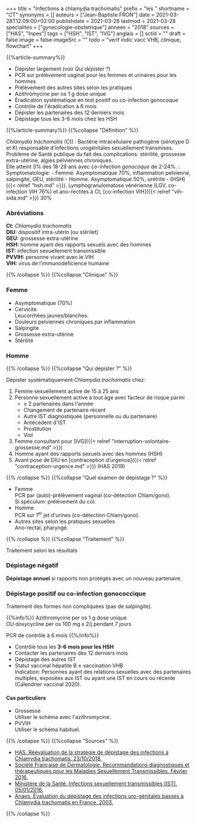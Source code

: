 +++
title = "Infections à chlamydia trachomatis"
prefix = "les "
shortname = "CT"
synonyms = []
auteurs = ["Jean-Baptiste FRON"]
date = 2021-03-28T12:09:00+02:00
publishdate = 2021-03-28
lastmod = 2021-03-28
specialites = ["gynecologie-obstetrique"]
annees = "2018"
sources = ["HAS", "Inpes"]
tags = ["HSH", "IST", "IVG"]
anglais = []
sctid = ""
draft = false
image = false
imageSrc = ""
todo = "verif indic vacc VHB, clinique, flowchart"
+++

{{%article-summary%}}

- Dépister largement (voir *Qui dépister ?*)
- PCR sur prélèvement vaginal pour les femmes et urinaires pour les hommes
- Prélèvement des autres sites selon les pratiques
- Azithromycine per os 1 g dose unique
- Éradication systématique en test positif ou co-infection gonocoque
- Contrôle de l'éradication à 6 mois
- Dépister les partenaires des 12 derniers mois
- Dépistage tous les 3-6 mois chez les HSH

{{%/article-summary%}}
{{%collapse "Définition" %}}

*Chlamydia trachomatis* (Ct)
: Bactérie intracellulaire pathogène (sérotype D et K) responsable d'infections urogénitales sexuellement transmises.  
Problème de Santé publique du fait des complications: stérilité, grossesse extra-utérine, algies pelviennes chroniques.  
Elle atteint 3% des 18-29 ans avec co-infection *gonocoque* de 2-24%.
: Symptomatologie:
    - Femme. Asymptomatique 70%, inflammation pelvienne, salpingite, GEU, stérilité
    - Homme. Asymptomatique 50%, urétrite
    - [HSH]({{< relref "hsh.md" >}}). Lymphogranulomatose vénérienne (LGV, co-infection VIH 76%) et ano-rectites à Ct, [co-infection VIH]({{< relref "vih-sida.md" >}}) 30%

### Abréviations

**Ct:** *Chlamydia trachomatis*  
**DIU:** dispositif intra-utérin (ou stérilet)  
**GEU:**  grossesse extra-utérine  
**HSH:** homme ayant des rapports sexuels avec des hommes  
**IST:** infection sexuellement transmissible  
**PVVIH:** personne vivant avec le VIH  
**VIH:** virus de l’immunodéficience humaine

{{% /collapse %}}
{{%collapse "Clinique" %}}

### Femme

- Asymptomatique (70%)
- Cervicite  
Leucorrhées jaunes/blanches.
- Douleurs pelviennes chroniques par inflammation
- Salpingite
- Grossesse extra-utérine
- Stérilité

### Homme

{{% /collapse %}}
{{%collapse "Qui dépister ?" %}}

Dépister systématiquement *Chlamydia trachomatis* chez:

1. Femme sexuellement active de 15 à 25 ans
2. Personne sexuellement active à tout âge avec facteur de risque parmi
    - ≥ 2 partenaires dans l'année
    - Changement de partenaire récent
    - Autre IST diagnostiquée (personnelle ou du partenaire)
    - Antécédent d'IST
    - Prostitution
    - Viol
3. Femme consultant pour [IVG]({{< relref "interruption-volontaire-grossesse.md" >}})
4. Homme ayant des rapports sexuels avec des hommes (HSH)
5. Avant pose de DIU en [contraception d’urgence]({{< relref "contraception-urgence.md" >}}) (HAS 2019)

{{% /collapse %}}
{{%collapse "Quel examen de dépistage ?" %}}

- Femme  
PCR par (auto)-prélèvement vaginal (co-détection Chlam/gono).  
Si spéculum: prélèvement du col.
- Homme  
PCR sur 1<sup>er</sup> jet d'urines (co-détection Chlam/gono).
- Autres sites selon les pratiques sexuelles  
Ano-rectal, pharyngé.

{{% /collapse %}}
{{%collapse "Traitement" %}}

Traitement selon les résultats

### Dépistage négatif

**Dépistage annuel** si rapports non protégés avec un nouveau partenaire.

### Dépistage positif ou co-infection gonococcique

Traitement des formes non compliquées (pas de salpingite).

{{%info%}}
Azithromycine per os 1 g dose unique  
OU doxycycline per os 100 mg x 2/j pendant 7 jours

PCR de contrôle à 6 mois
{{%/info%}}

- Contrôle tous les **3-6 mois pour les HSH**
- Contacter les partenaires des 12 derniers mois
- Dépistage des autres IST
- Statut vaccinal hépatite B ± vaccination VHB  
Indication: Personnes ayant des relations sexuelles avec des partenaires multiples, exposées aux IST ou ayant une IST en cours ou récente (Calendrier vaccinal 2020).

#### Cas particuliers

- Grossesse  
Utiliser le schéma avec l'azithromycine.
- PVVIH  
Utiliser le schéma habituel.

{{% /collapse %}}
{{%collapse "Sources" %}}

- [HAS. Réévaluation de la stratégie de dépistage des infections à Chlamydia trachomatis. 23/10/2018.](https://www.has-sante.fr/jcms/c_2879401/fr/reevaluation-de-la-strategie-de-depistage-des-infections-a-chlamydia-trachomatis)
- [Société Française de Dermatologie. Recommandations diagnostiques et thérapeutiques pour les Maladies Sexuellement Transmissibles. Février 2016.](http://www.sfdermato.org/media/pdf/recommandation/syphilis-precoce-b61913fb8de5bca222326904654c6b30.pdf)
- [Ministère de la Santé. Infections sexuellement transmissibles (IST). 05/01/2016.](https://solidarites-sante.gouv.fr/soins-et-maladies/maladies/maladies-infectieuses/article/infections-sexuellement-transmissibles-ist)
- [Anaes. Évaluation du dépistage des infections uro-génitales basses à Chlamydia trachomatis en France. 2003.](https://www.has-sante.fr/jcms/c_464119/fr/evaluation-du-depistage-des-infections-uro-genitales-basses-a-chlamydia-trachomatis-en-france-2003)

{{% /collapse %}}
